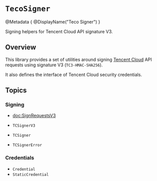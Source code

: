 #  ``TecoSigner``

@Metadata {
    @DisplayName("Teco Signer")
}

Signing helpers for Tencent Cloud API signature V3.

## Overview

This library provides a set of utilities around signing [Tencent Cloud](https://www.tencentcloud.com) API requests using signature V3 (`TC3-HMAC-SHA256`).

It also defines the interface of Tencent Cloud security credentials.

## Topics

### Signing

- <doc:SignRequestsV3>
- ``TCSignerV3``
- ``TCSigner``

- ``TCSignerError``

### Credentials

- ``Credential``
- ``StaticCredential``
